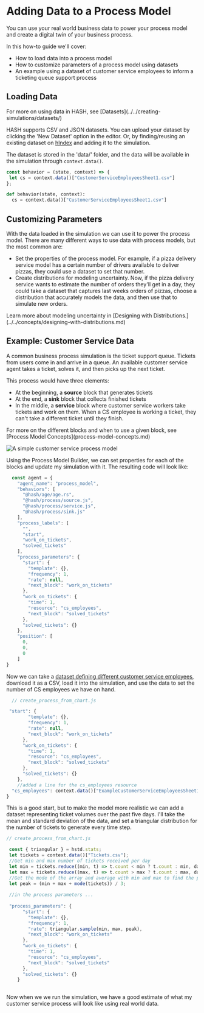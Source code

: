 # Adding Data to a Process Model

You can use your real world business data to power your process model and create a digital twin of your business process.

In this how-to guide we'll cover:

* How to load data into a process model
* How to customize parameters of a process model using datasets
* An example using a dataset of customer service employees to inform a ticketing queue support process

## Loading Data

<Hint style="info">
For more on using data in HASH, see [Datasets](../../creating-simulations/datasets/)
</Hint>

HASH supports CSV and JSON datasets. You can upload your dataset by clicking the 'New Dataset' option in the editor. Or, by finding/reusing an existing dataset on [hIndex](https://hash.ai/index) and adding it to the simulation.

The dataset is stored in the 'data/' folder, and the data will be available in the simulation through `context.data()`.

<Tabs>
<Tab title="JavaScript" >

```javascript
const behavior = (state, context) => {
 let cs = context.data()["CustomerServiceEmployeesSheet1.csv"]
};

```
</Tab>

<Tab title="Python" >

```python
def behavior(state, context):
  cs = context.data()["CustomerServiceEmployeesSheet1.csv"]
```
</Tab>
</Tabs>

## Customizing Parameters

With the data loaded in the simulation we can use it to power the process model.  There are many different ways to use data with process models, but the most common are:

* Set the properties of the process model. For example, if a pizza delivery service model has a certain number of drivers available to deliver pizzas, they could use a dataset to set that number.
* Create distributions for modeling uncertainty. Now, if the pizza delivery service wants to estimate the number of orders they'll get in a day, they could take a dataset that captures last weeks orders of pizzas, choose a distribution that accurately models the data, and then use that to simulate new orders. 

<Hint style="info">
Learn more about modeling uncertainty in [Designing with Distributions.](../../concepts/designing-with-distributions.md)
</Hint>

## Example: Customer Service Data

A common business process simulation is the ticket support queue. Tickets from users come in and arrive in a queue. An available customer service agent takes a ticket, solves it, and then picks up the next ticket.

This process would have three elements:

* At the beginning, a **source** block that generates tickets
* At the end, a **sink** block that collects finished tickets
* In the middle, a **service** block where customer service workers take tickets and work on them. When a CS employee is working a ticket, they can't take a different ticket until they finish.

<Hint style="info">
For more on the different blocks and when to use a given block, see [Process Model Concepts](process-model-concepts.md)
</Hint>

![A simple customer service process model](https://cdn-us1.hash.ai/site/docs/image%20%2848%29.png)

Using the Process Model Builder, we can set properties for each of the blocks and update my simulation with it. The resulting code will look like:

```javascript
  const agent = {
    "agent_name": "process_model",
    "behaviors": [
      "@hash/age/age.rs",
      "@hash/process/source.js",
      "@hash/process/service.js",
      "@hash/process/sink.js"
    ],
    "process_labels": [
      "",
      "start",
      "work_on_tickets",
      "solved_tickets"
    ],
    "process_parameters": {
      "start": {
        "template": {},
        "frequency": 1,
        "rate": null,
        "next_block": "work_on_tickets"
      },
      "work_on_tickets": {
        "time": 1,
        "resource": "cs_employees",
        "next_block": "solved_tickets"
      },
      "solved_tickets": {}
    },
    "position": [
      0,
      0,
      0
    ]
}
```

Now we can take a [dataset defining different customer service employees](https://docs.google.com/spreadsheets/d/1dFSnjdBqbovplPwWo7DI77AX8rXWOmVQi1dW8c0l1-k/edit?usp=sharing), download it as a CSV, load it into the simulation, and use the data to set the number of CS employees we have on hand.

```javascript
  // create_process_from_chart.js

 "start": {
        "template": {},
        "frequency": 1,
        "rate": null,
        "next_block": "work_on_tickets"
      },
      "work_on_tickets": {
        "time": 1,
        "resource": "cs_employees",
        "next_block": "solved_tickets"
      },
      "solved_tickets": {}
    },  
    //added a line for the cs_employees resource
  "cs_employees": context.data()["ExampleCustomerServiceEmployeesSheet1.csv"].length
}
```


This is a good start, but to make the model more realistic we can add a dataset representing ticket volumes over the past five days. I'll take the mean and standard deviation of the data, and set a triangular distribution for the number of tickets to generate every time step.

```javascript
// create_process_from_chart.js

 const { triangular } = hstd.stats;
 let tickets = context.data()["Tickets.csv"];
 //Get min and max number of tickets received per day
 let min = tickets.reduce((min, t) => t.count < min ? t.count : min, data[0].count);
 let max = tickets.reduce((max, t) => t.count > max ? t.count : max, data[0].count);
 //Get the mode of the array and average with min and max to find the peak
 let peak = (min + max + mode(tickets)) / 3;
 
 //in the process parameters ...
 
 "process_parameters": {
      "start": {
        "template": {},
        "frequency": 1,
        "rate": triangular.sample(min, max, peak),
        "next_block": "work_on_tickets"
      },
      "work_on_tickets": {
        "time": 1,
        "resource": "cs_employees",
        "next_block": "solved_tickets"
      },
      "solved_tickets": {}
    }
 
```


Now when we we run the simulation, we have a good estimate of what my customer service process will look like using real world data.





